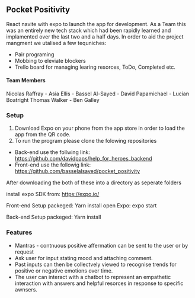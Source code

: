 ## Pocket Positivity

React navite with expo to launch the app for development.
As a Team this was an entirely new tech stack which had been rapidly learned and implamented over the last two and a half days. In order to aid the project mangment we utalised a few tequniches:

- Pair programing
- Mobbing to eleviate blockers
- Trello board for managing learing resorces, ToDo, Completed etc.

#### Team Members

Nicolas Raffray - Asia Ellis - Bassel Al-Sayed - David Papamichael - Lucian Boatright
Thomas Walker - Ben Galley

### Setup

1. Download Expo on your phone from the app store in order to load the app from the QR code.
2. To run the program please clone the folowing repositories

- Back-end use the follwing link: https://github.com/davidpaps/help_for_heroes_backend
- Front-end use the followig link: https://github.com/basselalsayed/pocket_positivity

After downloading the both of these into a directory as seperate folders

install expo SDK from: https://expo.io/

Front-end
Setup packeged: Yarn install
open Expo: expo start

Back-end
Setup packeged: Yarn install

### Features

- Mantras - contnuous positive affermation can be sent to the user or by request
- Ask user for input stating mood and attaching comment.
- Past inputs can then be collectvely viewed to recognise trends for positive or negative emotions over time.
- The user can interact with a chatbot to represent an empathetic interaction with answers and helpful resorces in response to specific awnsers.
